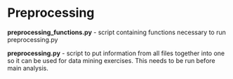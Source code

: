 # Preprocessing

**preprocessing_functions.py** - script containing functions necessary to run preprocessing.py

**preprocessing.py** - script to put information from all files together into one so it can be used
for data mining exercises. This needs to be run before main analysis.